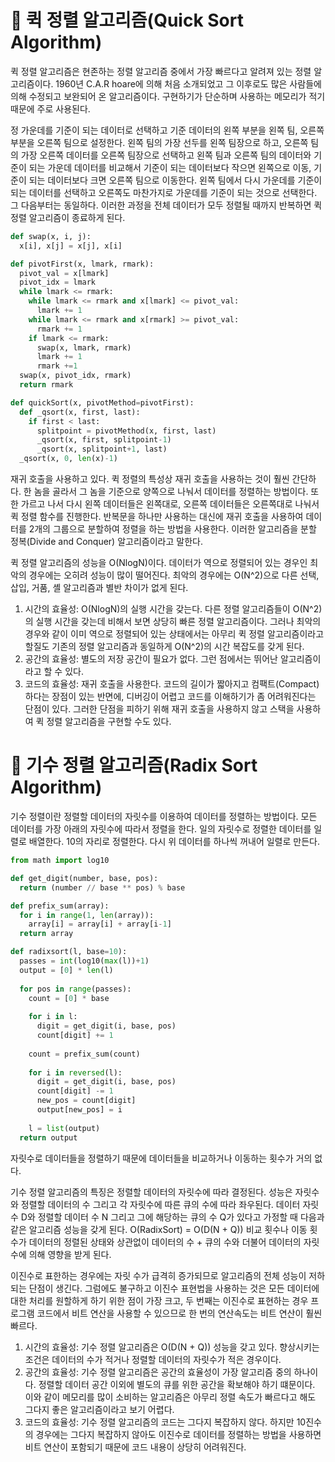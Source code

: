 # :deciduous_tree: 퀵 정렬 알고리즘(Quick Sort Algorithm)
퀵 정렬 알고리즘은 현존하는 정렬 알고리즘 중에서 가장 빠르다고 알려져 있는 정렬 알고리즘이다. 1960년 C.A.R hoare에 의해 처음 소개되었고 그 이후로도 많은 사람들에 의해 수정되고 보완되어 온 알고리즘이다. 구현하기가 단순하며 사용하는 메모리가 적기 때문에 주로 사용된다. 

정 가운데를 기준이 되는 데이터로 선택하고 기준 데이터의 왼쪽 부분을 왼쪽 팀, 오른쪽 부분을 오른쪽 팀으로 설정한다. 왼쪽 팀의 가장 선두를 왼쪽 팀장으로 하고, 오른쪽 팀의 가장 오른쪽 데이터를 오른쪽 팀장으로 선택하고 왼쪽 팀과 오른쪽 팀의 데이터와 기준이 되는 가운데 데이터를 비교해서 기준이 되는 데이터보다 작으면 왼쪽으로 이동, 기준이 되는 데이터보다 크면 오른쪽 팀으로 이동한다. 왼쪽 팀에서 다시 가운데를 기준이 되는 데이터를 선택하고 오른쪽도 마찬가지로 가운데를 기준이 되는 것으로 선택한다. 그 다음부터는 동일하다. 이러한 과정을 전체 데이터가 모두 정렬될 때까지 반복하면 퀵 정렬 알고리즘이 종료하게 된다.

```Python
def swap(x, i, j):
  x[i], x[j] = x[j], x[i]

def pivotFirst(x, lmark, rmark):
  pivot_val = x[lmark]
  pivot_idx = lmark
  while lmark <= rmark:
    while lmark <= rmark and x[lmark] <= pivot_val:
      lmark += 1
    while lmark <= rmark and x[rmark] >= pivot_val:
      rmark += 1
    if lmark <= rmark:
      swap(x, lmark, rmark)
      lmark += 1
      rmark +=1 
  swap(x, pivot_idx, rmark)
  return rmark

def quickSort(x, pivotMethod=pivotFirst):
  def _qsort(x, first, last):
    if first < last:
      splitpoint = pivotMethod(x, first, last)
      _qsort(x, first, splitpoint-1)
      _qsort(x, splitpoint+1, last)
  _qsort(x, 0, len(x)-1)
```

재귀 호출을 사용하고 있다. 퀵 정렬의 특성상 재귀 호출을 사용하는 것이 훨씬 간단하다. 한 놈을 골라서 그 놈을 기준으로 양쪽으로 나눠서 데이터를 정렬하는 방법이다. 또한 가르고 나서 다시 왼쪽 데이터들은 왼쪽대로, 오른쪽 데이터들은 오른쪽대로 나눠서 퀵 정렬 함수를 진행한다. 반복문을 하나만 사용하는 대신에 재귀 호출을 사용하여 데이터를 2개의 그룹으로 분할하여 정렬을 하는 방법을 사용한다. 이러한 알고리즘을 분할 정복(Divide and Conquer) 알고리즘이라고 말한다.

퀵 정렬 알고리즘의 성능을 O(NlogN)이다. 데이터가 역으로 정렬되어 있는 경우인 최악의 경우에는 오히려 성능이 많이 떨어진다. 최악의 경우에는 O(N^2)으로 다른 선택, 삽입, 거품, 셸 알고리즘과 별반 차이가 없게 된다.

1. 시간의 효율성: O(NlogN)의 실행 시간을 갖는다. 다른 정렬 알고리즘들이 O(N^2)의 실행 시간을 갖는데 비해서 보면 상당히 빠른 정렬 알고리즘이다. 그러나 최악의 경우와 같이 이미 역으로 정렬되어 있는 상태에서는 아무리 퀵 정렬 알고리즘이라고 할질도 기존의 정렬 알고리즘과 동일하게 O(N^2)의 시간 복잡도를 갖게 된다.
2. 공간의 효율성: 별도의 저장 공간이 필요가 없다. 그런 점에서는 뛰어난 알고리즘이라고 할 수 있다.
3. 코드의 효율성: 재귀 호출을 사용한다. 코드의 길이가 짧아지고 컴팩트(Compact)하다는 장점이 있는 반면에, 디버깅이 어렵고 코드를 이해하기가 좀 어려워진다는 단점이 있다. 그러한 단점을 피하기 위해 재귀 호출을 사용하지 않고 스택을 사용하여 퀵 정렬 알고리즘을 구현할 수도 있다.

# :evergreen_tree: 기수 정렬 알고리즘(Radix Sort Algorithm)
기수 정렬이란 정렬할 데이터의 자릿수를 이용하여 데이터를 정렬하는 방법이다. 모든 데이터를 가장 아래의 자릿수에 따라서 정렬을 한다. 일의 자릿수로 정렬한 데이터를 일렬로 배열한다. 10의 자리로 정렬한다. 다시 위 데이터를 하나씩 꺼내어 일렬로 만든다.

```Python
from math import log10

def get_digit(number, base, pos):
  return (number // base ** pos) % base

def prefix_sum(array):
  for i in range(1, len(array)):
    array[i] = array[i] + array[i-1]
  return array

def radixsort(l, base=10):
  passes = int(log10(max(l))+1)
  output = [0] * len(l)
  
  for pos in range(passes):
    count = [0] * base
    
    for i in l:
      digit = get_digit(i, base, pos)
      count[digit] += 1
    
    count = prefix_sum(count)
    
    for i in reversed(l):
      digit = get_digit(i, base, pos)
      count[digit] -= 1
      new_pos = count[digit]
      output[new_pos] = i
      
    l = list(output)
  return output
```

자릿수로 데이터들을 정렬하기 때문에 데이터들을 비교하거나 이동하는 횟수가 거의 없다.

기수 정렬 알고리즘의 특징은 정렬할 데이터의 자릿수에 따라 결정된다. 성능은 자릿수와 정렬할 데이터의 수 그리고 각 자릿수에 따른 큐의 수에 따라 좌우된다. 데이터 자릿수 D와 정렬할 데이터 수 N 그리고 그에 해당하는 큐의 수 Q가 있다고 가정할 때 다음과 같은 알고리즘 성능을 갖게 된다. O(RadixSort) = O(D(N + Q)) 비교 횟수나 이동 횟수가 데이터의 정렬된 상태와 상관없이 데이터의 수 + 큐의 수와 더불어 데이터의 자릿수에 의해 영향을 받게 된다.

이진수로 표한하는 경우에는 자릿 수가 급격히 증가되므로 알고리즘의 전체 성능이 저하되는 단점이 생긴다. 그럼에도 불구하고 이진수 표현법을 사용하는 것은 모든 데이터에 대한 처리를 원할하게 하기 위한 점이 가장 크고, 두 번째는 이진수로 표현하는 경우 프로그램 코드에서 비트 연산을 사용할 수 있으므로 한 번의 연산속도는 비트 연산이 훨씬 빠르다.

1. 시간의 효율성: 기수 정렬 알고리즘은 O(D(N + Q)) 성능을 갖고 있다. 향상시키는 조건은 데이터의 수가 적거나 정렬할 데이터의 자릿수가 적은 경우이다.
2. 공간의 효율성: 기수 정렬 알고리즘은 공간의 효율성이 가장 알고리즘 중의 하나이다. 정렬할 데이터 공간 이외에 별도의 큐를 위한 공간을 확보해야 하기 떄문이다. 이와 같이 메모리를 많이 소비하는 알고리즘은 아무리 정렬 속도가 빠르다고 해도 그다지 좋은 알고리즘이라고 보기 어렵다.
3. 코드의 효율성: 기수 정렬 알고리즘의 코드는 그다지 복잡하지 않다. 하지만 10진수의 경우에는 그다지 복잡하지 않아도 이진수로 데이터를 정렬하는 방법을 사용하면 비트 연산이 포함되기 때문에 코드 내용이 상당히 어려워진다.
